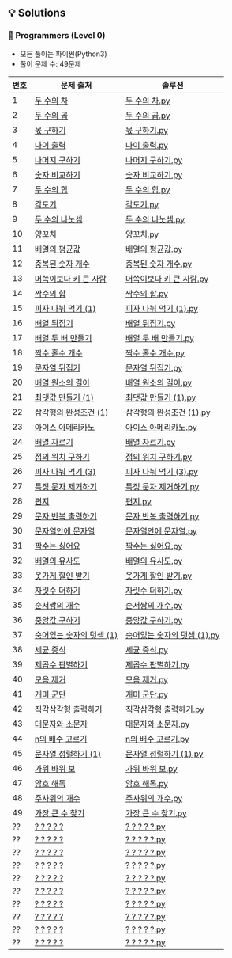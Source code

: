 ## 💡 Solutions

### 🌱 Programmers (Level 0)
+ 모든 풀이는 파이썬(Python3)
+ 풀이 문제 수: 49문제

| 번호 | 문제 출처                                                                               | 솔루션                                                                                                               |
|--|-------------------------------------------------------------------------------------|-------------------------------------------------------------------------------------------------------------------|
| 1 | [두 수의 차](https://school.programmers.co.kr/learn/courses/30/lessons/120803)          | [두 수의 차.py](https://github.com/injae97/Algorithm/blob/master//Programmers/Level%200/Two-Difference.py)            |
| 2 | [두 수의 곱](https://school.programmers.co.kr/learn/courses/30/lessons/120804)          | [두 수의 곱.py](https://github.com/injae97/Algorithm/blob/master//Programmers/Level%200/Two-Multiply.py)              |
| 3 | [몫 구하기](https://school.programmers.co.kr/learn/courses/30/lessons/120805)           | [몫 구하기.py](https://github.com/injae97/Algorithm/blob/master//Programmers/Level%200/Quotient.py)                   |
| 4 | [나이 출력](https://school.programmers.co.kr/learn/courses/30/lessons/120820)           | [나이 출력.py](https://github.com/injae97/Algorithm/blob/master//Programmers/Level%200/Age.py)                        |
| 5 | [나머지 구하기](https://school.programmers.co.kr/learn/courses/30/lessons/120810)         | [나머지 구하기.py](https://github.com/injae97/Algorithm/blob/master//Programmers/Level%200/Two-Remainder.py)            |
| 6 | [숫자 비교하기](https://school.programmers.co.kr/learn/courses/30/lessons/120807)         | [숫자 비교하기.py](https://github.com/injae97/Algorithm/blob/master//Programmers/Level%200/Two-Compare.py)              |
| 7 | [두 수의 합](https://school.programmers.co.kr/learn/courses/30/lessons/120802)          | [두 수의 합.py](https://github.com/injae97/Algorithm/blob/master//Programmers/Level%200/Two-Sum.py)                   |
| 8 | [각도기](https://school.programmers.co.kr/learn/courses/30/lessons/120829)             | [각도기.py](https://github.com/injae97/Algorithm/blob/master//Programmers/Level%200/Protractor.py)                   |
| 9 | [두 수의 나눗셈](https://school.programmers.co.kr/learn/courses/30/lessons/120806)        | [두 수의 나눗셈.py](https://github.com/injae97/Algorithm/blob/master//Programmers/Level%200/Two-Division.py)            |
| 10 | [양꼬치](https://school.programmers.co.kr/learn/courses/30/lessons/120830)             | [양꼬치.py](https://github.com/injae97/Algorithm/blob/master//Programmers/Level%200/Lamb-Skewers.py)                 |
| 11 | [배열의 평균값](https://school.programmers.co.kr/learn/courses/30/lessons/120817)         | [배열의 평균값.py](https://github.com/injae97/Algorithm/blob/master//Programmers/Level%200/Array-Average.py)            |
| 12 | [중복된 숫자 개수](https://school.programmers.co.kr/learn/courses/30/lessons/120583)       | [중복된 숫자 개수.py](https://github.com/injae97/Algorithm/blob/master//Programmers/Level%200/Duplicate-Numbers.py)      |
| 13 | [머쓱이보다 키 큰 사람](https://school.programmers.co.kr/learn/courses/30/lessons/120585)    | [머쓱이보다 키 큰 사람.py](https://github.com/injae97/Algorithm/blob/master//Programmers/Level%200/Array-Person.py)        |
| 14 | [짝수의 합](https://school.programmers.co.kr/learn/courses/30/lessons/120831)           | [짝수의 합.py](https://github.com/injae97/Algorithm/blob/master//Programmers/Level%200/Even-Sum.py)                   |
| 15 | [피자 나눠 먹기 (1)](https://school.programmers.co.kr/learn/courses/30/lessons/120814)    | [피자 나눠 먹기 (1).py](https://github.com/injae97/Algorithm/blob/master//Programmers/Level%200/Sharing-Pizza(1).py)    |
| 16 | [배열 뒤집기](https://school.programmers.co.kr/learn/courses/30/lessons/120821)          | [배열 뒤집기.py](https://github.com/injae97/Algorithm/blob/master//Programmers/Level%200/Array-Reverse.py)             |
| 17 | [배열 두 배 만들기](https://school.programmers.co.kr/learn/courses/30/lessons/120809)      | [배열 두 배 만들기.py](https://github.com/injae97/Algorithm/blob/master//Programmers/Level%200/Array-Double.py)          |
| 18 | [짝수 홀수 개수](https://school.programmers.co.kr/learn/courses/30/lessons/120824)        | [짝수 홀수 개수.py](https://github.com/injae97/Algorithm/blob/master//Programmers/Level%200/Even-Odd-Count.py)          |
| 19 | [문자열 뒤집기](https://school.programmers.co.kr/learn/courses/30/lessons/120822)         | [문자열 뒤집기.py](https://github.com/injae97/Algorithm/blob/master//Programmers/Level%200/String-Reverse.py)           |
| 20 | [배열 원소의 길이](https://school.programmers.co.kr/learn/courses/30/lessons/120854)       | [배열 원소의 길이.py](https://github.com/injae97/Algorithm/blob/master//Programmers/Level%200/Array-Length.py)           |
| 21 | [최댓값 만들기 (1)](https://school.programmers.co.kr/learn/courses/30/lessons/120847)     | [최댓값 만들기 (1).py](https://github.com/injae97/Algorithm/blob/master//Programmers/Level%200/Array-Max(1).py)         |
| 22 | [삼각형의 완성조건 (1)](https://school.programmers.co.kr/learn/courses/30/lessons/120889)   | [삼각형의 완성조건 (1).py](https://github.com/injae97/Algorithm/blob/master//Programmers/Level%200/Triangle(1).py)        |
| 23 | [아이스 아메리카노](https://school.programmers.co.kr/learn/courses/30/lessons/120819)       | [아이스 아메리카노.py](https://github.com/injae97/Algorithm/blob/master//Programmers/Level%200/Ice-Americano.py)          |
| 24 | [배열 자르기](https://school.programmers.co.kr/learn/courses/30/lessons/120833)          | [배열 자르기.py](https://github.com/injae97/Algorithm/blob/master//Programmers/Level%200/Array-Slicing.py)             |
| 25 | [점의 위치 구하기](https://school.programmers.co.kr/learn/courses/30/lessons/120833)       | [점의 위치 구하기.py](https://github.com/injae97/Algorithm/blob/master//Programmers/Level%200/Quadrant.py)               |
| 26 | [피자 나눠 먹기 (3)](https://school.programmers.co.kr/learn/courses/30/lessons/120816)    | [피자 나눠 먹기 (3).py](https://github.com/injae97/Algorithm/blob/master//Programmers/Level%200/Sharing-Pizza(3).py)    |
| 27 | [특정 문자 제거하기](https://school.programmers.co.kr/learn/courses/30/lessons/120826)      | [특정 문자 제거하기.py](https://github.com/injae97/Algorithm/blob/master//Programmers/Level%200/String-Remove.py)         | 
| 28 | [편지](https://school.programmers.co.kr/learn/courses/30/lessons/120898)              | [편지.py](https://github.com/injae97/Algorithm/blob/master//Programmers/Level%200/Letter.py)                        | 
| 29 | [문자 반복 출력하기](https://school.programmers.co.kr/learn/courses/30/lessons/120825)      | [문자 반복 출력하기.py](https://github.com/injae97/Algorithm/blob/master//Programmers/Level%200/String-Loop.py)           | 
| 30 | [문자열안에 문자열](https://school.programmers.co.kr/learn/courses/30/lessons/120908)       | [문자열안에 문자열.py](https://github.com/injae97/Algorithm/blob/master//Programmers/Level%200/String-In-String.py)       | 
| 31 | [짝수는 싫어요](https://school.programmers.co.kr/learn/courses/30/lessons/120813)         | [짝수는 싫어요.py](https://github.com/injae97/Algorithm/blob/master//Programmers/Level%200/Even-Dislike.py)             | 
| 32 | [배열의 유사도](https://school.programmers.co.kr/learn/courses/30/lessons/120903)         | [배열의 유사도.py](https://github.com/injae97/Algorithm/blob/master//Programmers/Level%200/Array-Similarity.py)         | 
| 33 | [옷가게 할인 받기](https://school.programmers.co.kr/learn/courses/30/lessons/120818)       | [옷가게 할인 받기.py](https://github.com/injae97/Algorithm/blob/master//Programmers/Level%200/Cloths-Discount.py)        | 
| 34 | [자릿수 더하기](https://school.programmers.co.kr/learn/courses/30/lessons/120906)         | [자릿수 더하기.py](https://github.com/injae97/Algorithm/blob/master//Programmers/Level%200/Add-Digits.py)               | 
| 35 | [순서쌍의 개수](https://school.programmers.co.kr/learn/courses/30/lessons/120836)         | [순서쌍의 개수.py](https://github.com/injae97/Algorithm/blob/master//Programmers/Level%200/Order-Pair.py)               | 
| 36 | [중앙값 구하기](https://school.programmers.co.kr/learn/courses/30/lessons/120811)         | [중앙값 구하기.py](https://github.com/injae97/Algorithm/blob/master//Programmers/Level%200/Median.py)                   | 
| 37 | [숨어있는 숫자의 덧셈 (1)](https://school.programmers.co.kr/learn/courses/30/lessons/120851) | [숨어있는 숫자의 덧셈 (1).py](https://github.com/injae97/Algorithm/blob/master//Programmers/Level%200/Number-In-String.py) | 
| 38 | [세균 증식](https://school.programmers.co.kr/learn/courses/30/lessons/120910)           | [세균 증식.py](https://github.com/injae97/Algorithm/blob/master//Programmers/Level%200/Bacterial-Growth.py)           | 
| 39 | [제곱수 판별하기](https://school.programmers.co.kr/learn/courses/30/lessons/120909)        | [제곱수 판별하기.py](https://github.com/injae97/Algorithm/blob/master//Programmers/Level%200/Sqrt-Discriminant.py)       | 
| 40 | [모음 제거](https://school.programmers.co.kr/learn/courses/30/lessons/120849)           | [모음 제거.py](https://github.com/injae97/Algorithm/blob/master//Programmers/Level%200/Vowel.py)                      | 
| 41 | [개미 군단](https://school.programmers.co.kr/learn/courses/30/lessons/120837)           | [개미 군단.py](https://github.com/injae97/Algorithm/blob/master//Programmers/Level%200/Ant-Corps.py)                  | 
| 42 | [직각삼각형 출력하기](https://school.programmers.co.kr/learn/courses/30/lessons/120823)      | [직각삼각형 출력하기.py](https://github.com/injae97/Algorithm/blob/master//Programmers/Level%200/Right-Triangle.py)        | 
| 43 | [대문자와 소문자](https://school.programmers.co.kr/learn/courses/30/lessons/120893)        | [대문자와 소문자.py](https://github.com/injae97/Algorithm/blob/master//Programmers/Level%200/Uppercase-Lowercase.py)     | 
| 44 | [n의 배수 고르기](https://school.programmers.co.kr/learn/courses/30/lessons/120905)       | [n의 배수 고르기.py](https://github.com/injae97/Algorithm/blob/master//Programmers/Level%200/N-Multiple.py)             | 
| 45 | [문자열 정렬하기 (1)](https://school.programmers.co.kr/learn/courses/30/lessons/120850)    | [문자열 정렬하기 (1).py](https://github.com/injae97/Algorithm/blob/master//Programmers/Level%200/String-Sort.py)         | 
| 46 | [가위 바위 보](https://school.programmers.co.kr/learn/courses/30/lessons/120839)         | [가위 바위 보.py](https://github.com/injae97/Algorithm/blob/master//Programmers/Level%200/Scissors-Rock-Paper.py)      | 
| 47 | [암호 해독](https://school.programmers.co.kr/learn/courses/30/lessons/120892)           | [암호 해독.py](https://github.com/injae97/Algorithm/blob/master//Programmers/Level%200/Decryption.py)                        | 
| 48 | [주사위의 개수](https://school.programmers.co.kr/learn/courses/30/lessons/120845)       | [주사위의 개수.py](https://github.com/injae97/Algorithm/blob/master//Programmers/Level%200/Number-Of-Dice.py)                    | 
| 49 | [가장 큰 수 찾기](https://school.programmers.co.kr/learn/courses/30/lessons/120899)       | [가장 큰 수 찾기.py](https://github.com/injae97/Algorithm/blob/master//Programmers/Level%200/Find-The-Largest-Num.py)                    | 
| ?? | [? ? ? ? ?](https://school.programmers.co.kr/learn/courses/30/lessons/??????)       | [? ? ? ? ?.py](https://github.com/injae97/Algorithm/blob/master//Programmers/Level%200/???.py)                    | 
| ?? | [? ? ? ? ?](https://school.programmers.co.kr/learn/courses/30/lessons/??????)       | [? ? ? ? ?.py](https://github.com/injae97/Algorithm/blob/master//Programmers/Level%200/???.py)                    | 
| ?? | [? ? ? ? ?](https://school.programmers.co.kr/learn/courses/30/lessons/??????)       | [? ? ? ? ?.py](https://github.com/injae97/Algorithm/blob/master//Programmers/Level%200/???.py)                    | 
| ?? | [? ? ? ? ?](https://school.programmers.co.kr/learn/courses/30/lessons/??????)       | [? ? ? ? ?.py](https://github.com/injae97/Algorithm/blob/master//Programmers/Level%200/???.py)                    | 
| ?? | [? ? ? ? ?](https://school.programmers.co.kr/learn/courses/30/lessons/??????)       | [? ? ? ? ?.py](https://github.com/injae97/Algorithm/blob/master//Programmers/Level%200/???.py)                    | 
| ?? | [? ? ? ? ?](https://school.programmers.co.kr/learn/courses/30/lessons/??????)       | [? ? ? ? ?.py](https://github.com/injae97/Algorithm/blob/master//Programmers/Level%200/???.py)                    | 
| ?? | [? ? ? ? ?](https://school.programmers.co.kr/learn/courses/30/lessons/??????)       | [? ? ? ? ?.py](https://github.com/injae97/Algorithm/blob/master//Programmers/Level%200/???.py)                    | 
| ?? | [? ? ? ? ?](https://school.programmers.co.kr/learn/courses/30/lessons/??????)       | [? ? ? ? ?.py](https://github.com/injae97/Algorithm/blob/master//Programmers/Level%200/???.py)                    | 
| ?? | [? ? ? ? ?](https://school.programmers.co.kr/learn/courses/30/lessons/??????)       | [? ? ? ? ?.py](https://github.com/injae97/Algorithm/blob/master//Programmers/Level%200/???.py)                    | 
| ?? | [? ? ? ? ?](https://school.programmers.co.kr/learn/courses/30/lessons/??????)       | [? ? ? ? ?.py](https://github.com/injae97/Algorithm/blob/master//Programmers/Level%200/???.py)                    | 
